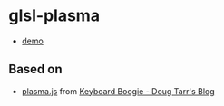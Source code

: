 # glsl-plasma

- [demo](https://code4fukui.github.io/glsl-plasma/)

## Based on

- [plasma.js](https://github.com/tarr11/tarr11.github.com/blob/master/games/keyboardboogie/plasma.js) from [Keyboard Boogie - Doug Tarr's Blog](https://douglastarr.com/keyboard-boogie)
